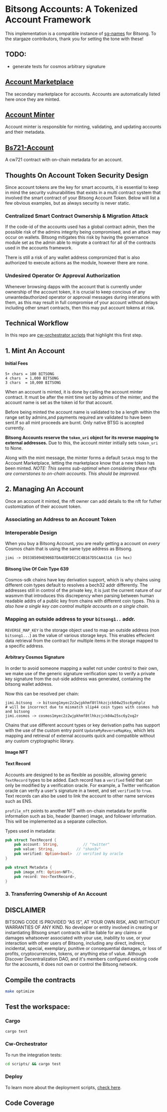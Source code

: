 # Bitsong Accounts: A Tokenized Account Framework

This implementation is a compatible instance of [sg-names](https://github.com/public-awesome/names) for Bitsong. To the stargaze contributors, thank you for setting the tone with these!
<!-- ##  [API Docs](./API.md) -->

## TODO: 
 - generate tests for cosmos arbitrary signature  
 
## [Account Marketplace](./contracts/bs721-account-marketplace/README.md)
The secondary marketplace for accounts. Accounts are automatically listed here once they are minted.

## [Account Minter](./contracts/bs721-account-minter/README.md)
Account minter is responsible for minting, validating, and updating accounts and their metadata.

## [Bs721-Account](./contracts/bs721-account/README.md)
A cw721 contract with on-chain metadata for an account.

## Thoughts On Account Token Security Design 
Since account tokens are the key for smart accounts, it is essential to keep in mind the security vulnurabilities that exists in a multi contract system that involved the smart contract of your Bitsong Account Token. Below will list a few obvious examples, but as always security is never static.

### Centralized Smart Contract Ownership & Migration Attack
If the code-id of the accounts used has a global contract admin, then the possible risk of the admins integrity being compromised, and an attack may occur on wallets. Bitsong mitigates this risk by having the governance module set as the admin able to migrate a contract for all of the contracts used in the accounts framework. 


There is still a risk of any wallet address compromized that is also authorized to execute actions as the module, however there are none. 

### Undesired Operator Or Approval Authorization
Whenever browsing dapps with the account that is currently under ownership of the account token, it is crucial to keep concious of any unwantedauthorized operator or approval messages during interations with them, as this may result in full compromise of your account without delays  including other smart contracts, then this may put  account tokens at risk. 


## Technical Workflow

In this repo are [cw-orchestrator scripts](../../scripts/src/bin/manual_deploy.rs) that highlight this first step.

## 1. Mint An Account 

#### Initial Fees
```
5+ chars = 100 BITSONG
4 chars  = 1,000 BITSONG
3 chars  = 10,000 BITSONG
``` 

When an account is minted, it is done by calling the account minter contract. It must be after the mint time set by admins of the minter, and the account name is set as the token id for that account. 

Before being minted the account name is validated to be a length within the range set by admins,and  payments required are validated to have been sent.If so all mint proceeds are burnt. Only native BTSG is accepted currently.

**Bitsong Accounts reserve the `token_uri` object for its reverse mapping to external addresses.** Due to this, the account minter initially sets `token_uri` to None. 

Along with the mint message, the minter forms a default `SetAsk` msg to the Account Marketplace, letting the marketplace know that a new token has been minted. *NOTE: This seems sub-optimal when considering these nfts are cornerstones to on-chain accounts. This should be improved.*

<!-- #### Abstract Account Support 
Bitsong accounts uses custom metadata that specificies whether or not this token is being used for an abstract account.   -->

## 2. Managing An Account 
Once an account it minted, the nft owner can add details to the nft for futher customization of their account token. 

### Associating an Address to an Account Token
### Interoperable Design
When you buy a Bitsong Account, you are really getting a account on _every_ Cosmos chain that is using the same type address as Bitsong. 

```
jimi -> D93385094E906D7DA4EBFDEC2C4B167D5CAA431A (in hex)
```

#### Bitsong Use Of Coin Type 639
Cosmos-sdk chains have key derivation support, which is why chains using different coin types default to resolves a bech32 addr differently. The addresses still in  control of the private key, it is just the current nature of our wasmvm that introduces this discrepency when parsing between human readable addrs of a public key from chains with different coin types. *This is also how a single key can control multiple accounts on a single chain*. 


### Mapping an **outside address** to your `bitsong1..` addr.
`REVERSE_MAP_KEY` is the storage object used to map an outside address (non `bitsong1...`) as the value of various storage keys. This enables effecient data retrieval from the contract for multiple items in the storage mapped to a specific address. 

#### Arbitrary Cosmos Signature
In order to avoid someone mapping a wallet not under control to their own, we make use of the generic signature verification spec to verify a private key signature from the out-side address was generated, containing the bitsong wallet address.



Now this can be resolved per chain:
```
jimi.bitsong  -> bitsong1myec2z2wjpkhmf8tlhkzcjck04w25sc6ymhplz
# will be incorrect due to mismatch slip44 coin types with cosmos hub and bitsong 
jimi.cosmos -> cosmos1myec2z2wjpkhmf8tlhkzcjck04w25sc6y2xq2r
```

Chains that use different account types or key derivation paths has support with the use of the custom entry point `UpdateMyReverseMapKey`, which lets mapping and retrieval of external accounts quick and compatible without any custom cryptographic library. 

#### Image NFT 

#### Text Record 
Accounts are designed to be as flexible as possible, allowing generic `TextRecord` types to be added. Each record has a `verified` field that can only be modified by a verification oracle. For example, a Twitter verification oracle can verify a user's signature in a tweet, and set `verified` to `true`. Text records can also be used to link the account to other name services such as ENS.

`profile_nft` points to another NFT with on-chain metadata for profile information such as bio, header (banner) image, and follower information. This will be implemented as a separate collection.

Types used in metadata:

```rs
pub struct TextRecord {
    pub account: String,           // "twitter"
    pub value: String,          // "shan3v"
    pub verified: Option<bool>  // verified by oracle
}
```

```rs
pub struct Metadata {
    pub image_nft: Option<NFT>,
    pub record: Vec<TextRecord>,
}
```
### 3. Transferring Ownership of An Account 



## DISCLAIMER

BITSONG CODE IS PROVIDED “AS IS”, AT YOUR OWN RISK, AND WITHOUT WARRANTIES OF ANY KIND. No developer or entity involved in creating or instantiating Bitsong smart contracts will be liable for any claims or damages whatsoever associated with your use, inability to use, or your interaction with other users of Bitsong, including any direct, indirect, incidental, special, exemplary, punitive or consequential damages, or loss of profits, cryptocurrencies, tokens, or anything else of value. Although Discover Decentralization DAO, and it's members configured existing code for the accounts, it does not own or control the Bitsong network.

## Compile the contracts 
```sh
make optimize
```
## Test the workspace: 
### Cargo
```sh
cargo test
```
### Cw-Orchestrator
To run the integration tests:
```sh 
cd scripts/ && cargo test
```
### Deploy 

To learn more about the deployment scripts, [check here](./scripts/README).

## Code Coverage 

